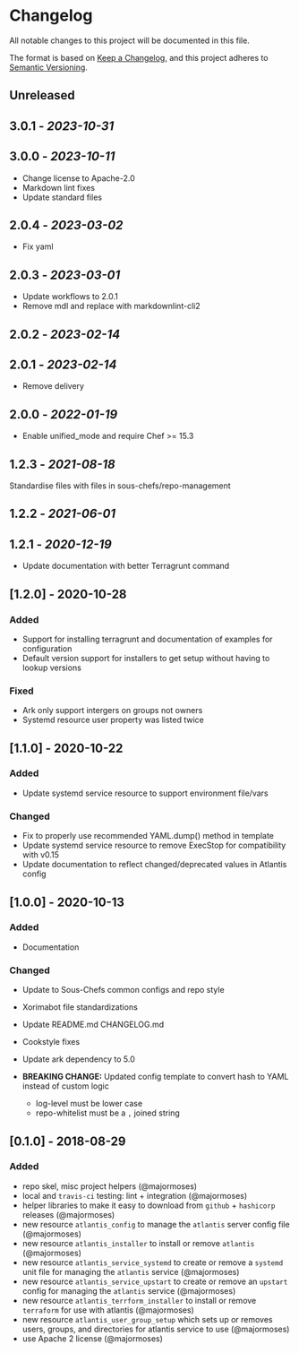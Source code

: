 # Changelog

All notable changes to this project will be documented in this file.

The format is based on [Keep a Changelog](https://keepachangelog.com/en/1.0.0/),
and this project adheres to [Semantic Versioning](https://semver.org/spec/v2.0.0.html).

## Unreleased

## 3.0.1 - *2023-10-31*

## 3.0.0 - *2023-10-11*

- Change license to Apache-2.0
- Markdown lint fixes
- Update standard files

## 2.0.4 - *2023-03-02*

- Fix yaml

## 2.0.3 - *2023-03-01*

- Update workflows to 2.0.1
- Remove mdl and replace with markdownlint-cli2

## 2.0.2 - *2023-02-14*

## 2.0.1 - *2023-02-14*

- Remove delivery

## 2.0.0 - *2022-01-19*

- Enable unified_mode and require Chef >= 15.3

## 1.2.3 - *2021-08-18*

Standardise files with files in sous-chefs/repo-management

## 1.2.2 - *2021-06-01*

## 1.2.1 - *2020-12-19*

- Update documentation with better Terragrunt command

## [1.2.0] - 2020-10-28

### Added

- Support for installing terragrunt and documentation of examples for configuration
- Default version support for installers to get setup without having to lookup versions

### Fixed

- Ark only support intergers on groups not owners
- Systemd resource user property was listed twice

## [1.1.0] - 2020-10-22

### Added

- Update systemd service resource to support environment file/vars

### Changed

- Fix to properly use recommended YAML.dump() method in template
- Update systemd service resource to remove ExecStop for compatibility with v0.15
- Update documentation to reflect changed/deprecated values in Atlantis config

## [1.0.0] - 2020-10-13

### Added

- Documentation

### Changed

- Update to Sous-Chefs common configs and repo style
- Xorimabot file standardizations
- Update README.md CHANGELOG.md
- Cookstyle fixes
- Update ark dependency to 5.0

- **BREAKING CHANGE:** Updated config template to convert hash to YAML instead of custom logic
  - log-level must be lower case
  - repo-whitelist must be a `,` joined string

## [0.1.0] - 2018-08-29

### Added

- repo skel, misc project helpers (@majormoses)
- local and `travis-ci` testing: lint + integration (@majormoses)
- helper libraries to make it easy to download from `github` + `hashicorp` releases (@majormoses)
- new resource `atlantis_config` to manage the `atlantis` server config file (@majormoses)
- new resource `atlantis_installer` to install or remove `atlantis` (@majormoses)
- new resource `atlantis_service_systemd` to create or remove a `systemd` unit file for managing the `atlantis`  service (@majormoses)
- new resource `atlantis_service_upstart` to create or remove an `upstart` config for managing the `atlantis` service (@majormoses)
- new resource `atlantis_terrform_installer` to install or remove `terraform` for use with atlantis (@majormoses)
- new resource `atlantis_user_group_setup` which sets up or removes users, groups, and directories for atlantis service to use (@majormoses)
- use Apache 2 license (@majormoses)
